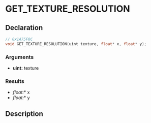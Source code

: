 # GET_TEXTURE_RESOLUTION

## Declaration
```cpp
// 0x1A75F0C
void GET_TEXTURE_RESOLUTION(uint texture, float* x, float* y);
```

### Arguments
- **uint:** texture

### Results
- **float*:** x
- **float*:** y

## Description
